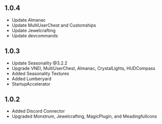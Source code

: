 ## 1.0.4
- Update Almanac
- Update MultiUserChest and Customships
- Update Jewelcrafting
- Update devcommands

## 1.0.3 
- Update Seasonality @3.2.2
- Upgrade VNEI, MultiUserChest, Almanac, CrystalLights, HUDCompass 
- Added Seasonality Textures
- Added Lumberyard
- StartupAccelerator

## 1.0.2

- Added Discord Connector
- Upgraded Monstrum, Jewelcrafting, MagicPlugin, and MeadingfulIcons
